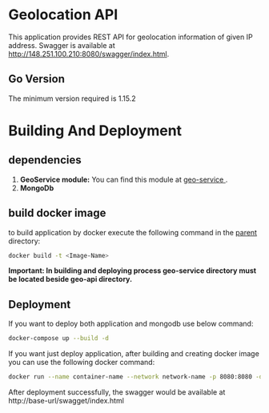 # Geolocation API
This application provides REST API for geolocation information of
given IP address. Swagger is available at 
http://148.251.100.210:8080/swagger/index.html. 

## Go Version
The minimum version required is 1.15.2

# Building And Deployment
## dependencies
1. **GeoService module:**
You can find this module at [geo-service
](https://github.com/mahmood8664/findhotel-geo/tree/master/geo-service). 
2. **MongoDb** 
## build docker image
to build application by docker execute the following command in the 
[parent](https://github.com/mahmood8664/findhotel-geo) 
directory:
```bash
docker build -t <Image-Name>
```
**Important: In building and deploying process geo-service directory 
must be located beside geo-api directory.** 
## Deployment
If you want to deploy both application and mongodb use below command: 
```bash
docker-compose up --build -d
```
If you want just deploy application, after building and creating docker image you can use 
the following docker command:

```bash
docker run --name container-name --network network-name -p 8080:8080 -d geo-api:latest
```
After deployment successfully, the swagger would be available at 
http://base-url/swagget/index.html

